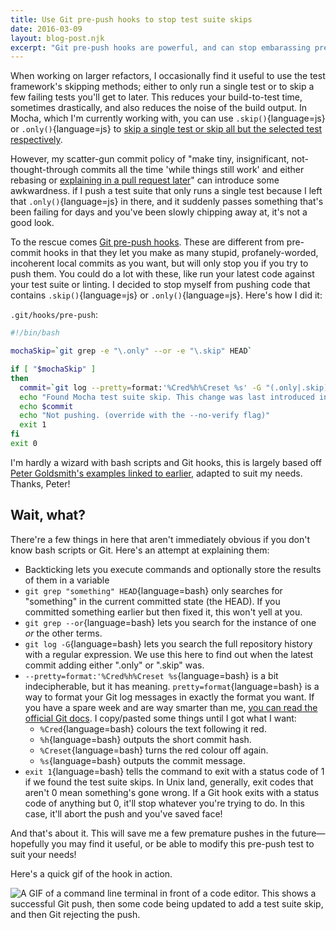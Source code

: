 ```yaml
---
title: Use Git pre-push hooks to stop test suite skips
date: 2016-03-09
layout: blog-post.njk
excerpt: "Git pre-push hooks are powerful, and can stop embarassing premature pushes of your half-finished stuff. I'll hook you up with some tips and tricks."
---
```


When working on larger refactors, I occasionally find it useful to use the test framework's skipping methods; either to only run a single test or to skip a few failing tests you'll get to later. This reduces your build-to-test time, sometimes drastically, and also reduces the noise of the build output. In Mocha, which I'm currently working with, you can use `.skip()`{language=js} or `.only()`{language=js} to [skip a single test or skip all but the selected test respectively](http://unitjs.com/guide/mocha.html#only-suite-or-test-case).

However, my scatter-gun commit policy of "make tiny, insignificant, not-thought-through commits all the time 'while things still work' and either rebasing or [explaining in a pull request later](https://zachholman.com/posts/git-commit-history/)" can introduce some awkwardness. if I push a test suite that only runs a single test because I left that `.only()`{language=js} in there, and it suddenly passes something that's been failing for days and you've been slowly chipping away at, it's not a good look.

To the rescue comes [Git pre-push hooks](http://blog.ittybittyapps.com/blog/2013/09/03/git-pre-push/). These are different from pre-commit hooks in that they let you make as many stupid, profanely-worded, incoherent local commits as you want, but will only stop you if you try to push them. You could do a lot with these, like run your latest code against your test suite or linting. I decided to stop myself from pushing code that contains `.skip()`{language=js} or `.only()`{language=js}. Here's how I did it:

`.git/hooks/pre-push`:

```bash
#!/bin/bash

mochaSkip=`git grep -e "\.only" --or -e "\.skip" HEAD`

if [ "$mochaSkip" ]
then
  commit=`git log --pretty=format:'%Cred%h%Creset %s' -G "(.only|.skip)" | head -n1`
  echo "Found Mocha test suite skip. This change was last introduced in:"
  echo $commit
  echo "Not pushing. (override with the --no-verify flag)"
  exit 1
fi
exit 0
```

I'm hardly a wizard with bash scripts and Git hooks, this is largely based off [Peter Goldsmith's examples linked to earlier](http://blog.ittybittyapps.com/blog/2013/09/03/git-pre-push/), adapted to suit my needs. Thanks, Peter!

## Wait, what?

There're a few things in here that aren't immediately obvious if you don't know bash scripts or Git. Here's an attempt at explaining them:

- Backticking lets you execute commands and optionally store the results of them in a variable
- `git grep "something" HEAD`{language=bash} only searches for "something" in the current committed state (the HEAD). If you committed something earlier but then fixed it, this won't yell at you.
- `git grep --or`{language=bash} lets you search for the instance of one _or_ the other terms.
- `git log -G`{language=bash} lets you search the full repository history with a regular expression. We use this here to find out when the latest commit adding either ".only" or ".skip" was.
- `--pretty=format:'%Cred%h%Creset %s`{language=bash} is a bit indecipherable, but it has meaning. `pretty=format`{language=bash} is a way to format your Git log messages in exactly the format you want. If you have a spare week and are way smarter than me, [you can read the official Git docs](https://git-scm.com/docs/pretty-formats). I copy/pasted some things until I got what I want:
  - `%Cred`{language=bash} colours the text following it red.
  - `%h`{language=bash} outputs the short commit hash.
  - `%Creset`{language=bash} turns the red colour off again.
  - `%s`{language=bash} outputs the commit message.
- `exit 1`{language=bash} tells the command to exit with a status code of 1 if we found the test suite skips. In Unix land, generally, exit codes that aren't 0 mean something's gone wrong. If a Git hook exits with a status code of anything but 0, it'll stop whatever you're trying to do. In this case, it'll abort the push and you've saved face!

And that's about it. This will save me a few premature pushes in the future—hopefully you may find it useful, or be able to modify this pre-push test to suit your needs!

Here's a quick gif of the hook in action.

![A GIF of a command line terminal in front of a code editor. This shows a successful Git push, then some code being updated to add a test suite skip, and then Git rejecting the push.](/assets/images/content-images/test-suite-skip.gif)
